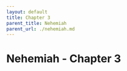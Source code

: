 ```yaml
---
layout: default
title: Chapter 3
parent_title: Nehemiah
parent_url: ./nehemiah.md
---
```


# Nehemiah - Chapter 3
